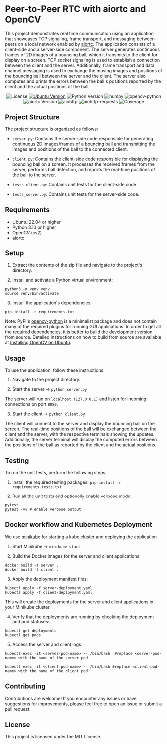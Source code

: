 # Peer-to-Peer RTC with aiortc and OpenCV

This project demonstrates real time communication using an application that showcases TCP signaling, frame transport, and messaging between peers on a local network enabled by [aiortc](https://aiortc.readthedocs.io/en/latest). The application consists of a client-side and a server-side component. The server generates continuous frames of 2D images of a bouncing ball, which it transmits to the client for display on a screen. TCP socket signaling is used to establish a connection between the client and the server. Additionally, frame transport and data channel messaging is used to exchange the moving images and positions of the bouncing ball between the server and the client. The server also computes and prints the errors between the ball's positions reported by the client and the actual positions of the ball.

<div align="center">

![License](https://img.shields.io/badge/License-MIT-blue.svg)
[![Ubuntu Version](https://img.shields.io/badge/Ubuntu-22.04+-orange)](https://releases.ubuntu.com/20.04/)
![Python Version](https://img.shields.io/badge/python-3.10%2B-blue.svg)
![numpy](https://img.shields.io/badge/numpy-1.23.5-blue.svg)
![opencv-python](https://img.shields.io/badge/opencv--python-4.7.0-blue.svg)
![aiortc Version](https://img.shields.io/badge/aiortc-%3E%3D1.3.0-blue.svg)
![aiohttp](https://img.shields.io/badge/aiohttp-3.8.4-blue.svg)
![aiohttp-requests](https://img.shields.io/badge/aiohttp--requests-0.1.3-blue.svg)
![Coverage](https://img.shields.io/badge/coverage-95%25-green.svg)

</div>

## Project Structure

The project structure is organized as follows:

- `server.py`: Contains the server-side code responsible for generating continuous 2D images/frames of a bouncing ball and transmitting the images and positions of the ball to the connected client.

- `client.py`: Contains the client-side code responsible for displaying the bouncing ball on a screen. It processes the received frames from the server, performs ball detection, and reports the real-time positions of the ball to the server.

- `tests_client.py`: Contains unit tests for the client-side code.

- `tests_server.py`: Contains unit tests for the server-side code.

## Requirements

- Ubuntu 22.04 or higher
- Python 3.10 or higher
- OpenCV (cv2)
- aiortc

## Setup

1. Extract the contents of the zip file and navigate to the project's directory.

2. Install and activate a Python virtual environment:

```
python3 -m venv venv
source venv/bin/activate
```

3. Install the application's dependencies:

```
pip install -r requirements.txt
```

Note: PyPi's [opencv-python](https://pypi.org/project/opencv-python/) is a minimalist package and does not contain many of the required plugins for running GUI applications. In order to get all the required
dependencies, it is better to build the development version from source. Detailed instructions on how to build from source are available at [Installing OpenCV on Ubuntu](https://docs.opencv.org/3.4/d2/de6/tutorial_py_setup_in_ubuntu.html).

## Usage

To use the application, follow these instructions:

1. Navigate to the project directory.

2. Start the server -> `python server.py`

The server will run on `localhost (127.0.0.1)` and listen for incoming connections on port `8080`.

3. Start the client -> `python client.py`

The client will connect to the server and display the bouncing ball on the screen. The real-time positions of the ball will be exchanged between the client and the server, with the respective terminals showing the updates. Additionally, the server terminal will display the computed errors between the positions of the ball as reported by the client and the actual positions.

## Testing

To run the unit tests, perform the following steps:

1. Install the required testing packages:
   `pip install -r requirements.tests.txt`

2. Run all the unit tests and optionally enable verbose mode:

```
pytest
pytest -vv # enable verbose output
```

## Docker workflow and Kubernetes Deployment

We use [minikube](https://minikube.sigs.k8s.io/docs/start/) for starting a kube cluster and deploying the application

1. Start Minikube -> `minikube start`

2. Build the Docker images for the server and client applications

```
docker build -t server .
docker build -t client .
```

3. Apply the deployment manifest files:

```
kubectl apply -f server-deployment.yaml
kubectl apply -f client-deployment.yaml
```

This will create the deployments for the server and client applications in your Minikube cluster.

4. Verify that the deployments are running by checking the deployment and pod statuses:

```
kubectl get deployments
kubectl get pods
```

5. Access the server and client logs

```
kubectl exec -it <server-pod-name> -- /bin/bash  #replace <server-pod-name> with the name of the server pod

kubectl exec -it <client-pod-name> -- /bin/bash #replace <client-pod-name> with the name of the client pod
```

## Contributing

Contributions are welcome! If you encounter any issues or have suggestions for improvements, please feel free to open an issue or submit a pull request.

## License

This project is licensed under the MIT License.
